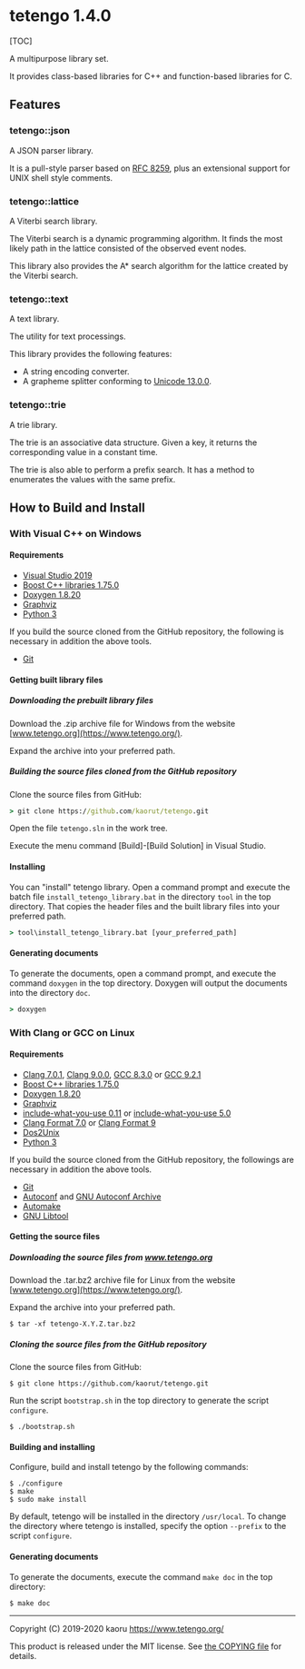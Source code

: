 tetengo 1.4.0
=============

[TOC]

A multipurpose library set.

It provides class-based libraries for C++ and function-based libraries for C.

Features
--------

### tetengo::json

A JSON parser library.

It is a pull-style parser based on
[RFC 8259](https://tools.ietf.org/html/rfc8259), plus an extensional support
for UNIX shell style comments.

### tetengo::lattice

A Viterbi search library.

The Viterbi search is a dynamic programming algorithm. It finds the most likely
path in the lattice consisted of the observed event nodes.

This library also provides the A* search algorithm for the lattice created by
the Viterbi search.

### tetengo::text

A text library.

The utility for text processings.

This library provides the following features:

- A string encoding converter.
- A grapheme splitter conforming to
  [Unicode 13.0.0](https://unicode.org/versions/Unicode13.0.0/).

### tetengo::trie

A trie library.

The trie is an associative data structure.
Given a key, it returns the corresponding value in a constant time.

The trie is also able to perform a prefix search.
It has a method to enumerates the values with the same prefix.

How to Build and Install
------------------------

### With Visual C++ on Windows

#### Requirements

- [Visual Studio 2019](https://visualstudio.microsoft.com/)
- [Boost C++ libraries 1.75.0](https://www.boost.org/)
- [Doxygen 1.8.20](https://www.doxygen.nl/)
- [Graphviz](https://www.graphviz.org/)
- [Python 3](https://www.python.org/)

If you build the source cloned from the GitHub repository, the following is
necessary in addition the above tools.

- [Git](https://git-scm.com/)

#### Getting built library files

##### Downloading the prebuilt library files

Download the .zip archive file for Windows from the website
[www.tetengo.org](https://www.tetengo.org/).

Expand the archive into your preferred path.

##### Building the source files cloned from the GitHub repository

Clone the source files from GitHub:

```bat
> git clone https://github.com/kaorut/tetengo.git
```

Open the file `tetengo.sln` in the work tree.

Execute the menu command [Build]-[Build Solution] in Visual Studio.

#### Installing

You can "install" tetengo library. Open a command prompt and execute the batch
file `install_tetengo_library.bat` in the directory `tool` in the top
directory. That copies the header files and the built library files into your
preferred path.

```bat
> tool\install_tetengo_library.bat [your_preferred_path]
```

#### Generating documents

To generate the documents, open a command prompt, and execute the command
`doxygen` in the top directory.
Doxygen will output the documents into the directory `doc`.

```bat
> doxygen
```

### With Clang or GCC on Linux

#### Requirements

- [Clang 7.0.1](https://clang.llvm.org/),
  [Clang 9.0.0](https://clang.llvm.org/),
  [GCC 8.3.0](https://gcc.gnu.org/) or
  [GCC 9.2.1](https://gcc.gnu.org/)
- [Boost C++ libraries 1.75.0](https://www.boost.org/)
- [Doxygen 1.8.20](https://www.doxygen.nl/)
- [Graphviz](https://www.graphviz.org/)
- [include-what-you-use 0.11](https://include-what-you-use.org/) or
  [include-what-you-use 5.0](https://include-what-you-use.org/)
- [Clang Format 7.0](https://clang.llvm.org/docs/ClangFormat.html) or
  [Clang Format 9](https://clang.llvm.org/docs/ClangFormat.html)
- [Dos2Unix](https://waterlan.home.xs4all.nl/dos2unix.html)
- [Python 3](https://www.python.org/)

If you build the source cloned from the GitHub repository, the followings are
necessary in addition the above tools.

- [Git](https://git-scm.com/)
- [Autoconf](https://www.gnu.org/software/autoconf/) and
  [GNU Autoconf Archive](https://www.gnu.org/software/autoconf-archive/)
- [Automake](https://www.gnu.org/software/automake/)
- [GNU Libtool](https://www.gnu.org/software/libtool/)

#### Getting the source files

##### Downloading the source files from www.tetengo.org

Download the .tar.bz2 archive file for Linux from the website
[www.tetengo.org](https://www.tetengo.org/).

Expand the archive into your preferred path.

```shell-session
$ tar -xf tetengo-X.Y.Z.tar.bz2
```

##### Cloning the source files from the GitHub repository

Clone the source files from GitHub:

```shell-session
$ git clone https://github.com/kaorut/tetengo.git
```

Run the script `bootstrap.sh` in the top directory to generate the script
`configure`.

```shell-session
$ ./bootstrap.sh
```

#### Building and installing

Configure, build and install tetengo by the following commands:

```shell-session
$ ./configure
$ make
$ sudo make install
```

By default, tetengo will be installed in the directory `/usr/local`.
To change the directory where tetengo is installed, specify the option
`--prefix` to the script `configure`.

#### Generating documents

To generate the documents, execute the command `make doc` in the top directory:

```shell-session
$ make doc
```

---

Copyright (C) 2019-2020 kaoru  https://www.tetengo.org/

This product is released under the MIT license.
See [the COPYING file](https://github.com/kaorut/tetengo/blob/master/COPYING)
for details.
